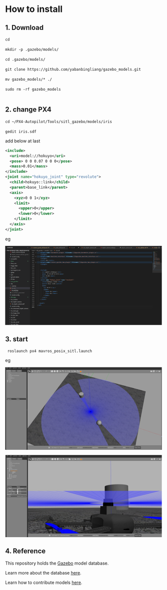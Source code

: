 # How to install

## 1. Download

```
cd

mkdir -p .gazebo/models/

cd .gazebo/models/
 
git clone https://github.com/yabanbingliang/gazebo_models.git

mv gazebo_models/* ./

sudo rm -rf gazebo_models
 
```

## 

## 2. change PX4

```
cd ~/PX4-Autopilot/Tools/sitl_gazebo/models/iris

gedit iris.sdf
```

add below at last

```xml
<include>
  <uri>model://hokuyo</uri>
  <pose> 0 0 0.07 0 0 0</pose>
  <mass>0.01</mass>
</include>
<joint name="hokuyo_joint" type="revolute">
  <child>hokuyo::link</child>
  <parent>base_link</parent>
  <axis>
    <xyz>0 0 1</xyz>
    <limit>
      <upper>0</upper>
      <lower>0</lower>
    </limit>
  </axis>
</joint>
```

eg

![lidar](lidar.png)


## 3. start 

```
 roslaunch px4 mavros_posix_sitl.launch
```

eg

![lidar_1](lidar_gazebo_1.png)

![lidar_2](lidar_gazebo_2.png)

## 4. Reference





This repository holds the [Gazebo](http://gazebosim.org) model database.

Learn more about the database [here](http://gazebosim.org/tutorials?tut=model_structure&cat=build_robot).

Learn how to contribute models [here](http://gazebosim.org/tutorials?tut=model_contrib&cat=build_robot).
